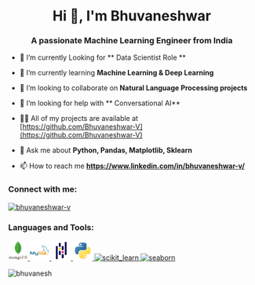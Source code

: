 <h1 align="center">Hi 👋, I'm Bhuvaneshwar</h1>
<h3 align="center">A passionate Machine Learning Engineer from India</h3>

- 🔭 I’m currently Looking for ** Data Scientist Role **

- 🌱 I’m currently learning **Machine Learning & Deep Learning**

- 👯 I’m looking to collaborate on **Natural Language Processing projects**

- 🤝 I’m looking for help with ** Conversational AI**

- 👨‍💻 All of my projects are available at [https://github.com/Bhuvaneshwar-V](https://github.com/Bhuvaneshwar-V)

- 💬 Ask me about **Python, Pandas, Matplotlib, Sklearn**

- 📫 How to reach me **https://www.linkedin.com/in/bhuvaneshwar-v/**

<h3 align="left">Connect with me:</h3>
<p align="left">
<a href="https://linkedin.com/in/bhuvaneshwar-v" target="blank"><img align="center" src="https://raw.githubusercontent.com/rahuldkjain/github-profile-readme-generator/master/src/images/icons/Social/linked-in-alt.svg" alt="bhuvaneshwar-v" height="30" width="40" /></a>
</p>

<h3 align="left">Languages and Tools:</h3>
<p align="left"> <a href="https://www.mongodb.com/" target="_blank" rel="noreferrer"> <img src="https://raw.githubusercontent.com/devicons/devicon/master/icons/mongodb/mongodb-original-wordmark.svg" alt="mongodb" width="40" height="40"/> </a> <a href="https://www.mysql.com/" target="_blank" rel="noreferrer"> <img src="https://raw.githubusercontent.com/devicons/devicon/master/icons/mysql/mysql-original-wordmark.svg" alt="mysql" width="40" height="40"/> </a> <a href="https://pandas.pydata.org/" target="_blank" rel="noreferrer"> <img src="https://raw.githubusercontent.com/devicons/devicon/2ae2a900d2f041da66e950e4d48052658d850630/icons/pandas/pandas-original.svg" alt="pandas" width="40" height="40"/> </a> <a href="https://www.python.org" target="_blank" rel="noreferrer"> <img src="https://raw.githubusercontent.com/devicons/devicon/master/icons/python/python-original.svg" alt="python" width="40" height="40"/> </a> <a href="https://scikit-learn.org/" target="_blank" rel="noreferrer"> <img src="https://upload.wikimedia.org/wikipedia/commons/0/05/Scikit_learn_logo_small.svg" alt="scikit_learn" width="40" height="40"/> </a> <a href="https://seaborn.pydata.org/" target="_blank" rel="noreferrer"> <img src="https://seaborn.pydata.org/_images/logo-mark-lightbg.svg" alt="seaborn" width="40" height="40"/> </a> </p>

<p><img align="center" src="https://github-readme-stats.vercel.app/api/top-langs?username=bhuvanesh&show_icons=true&locale=en&layout=compact" alt="bhuvanesh" /></p>
